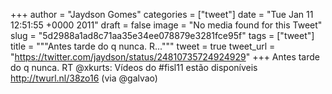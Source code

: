
+++
author = "Jaydson Gomes"
categories = ["tweet"]
date = "Tue Jan 11 12:51:55 +0000 2011"
draft = false
image = "No media found for this Tweet"
slug = "5d2988a1ad8c71aa35e34ee078879e3281fce95f"
tags = ["tweet"]
title = """Antes tarde do q nunca. R..."""
tweet = true
tweet_url = "https://twitter.com/jaydson/status/24810735724924929"
+++
Antes tarde do q nunca. RT @xkurts: Vídeos do #fisl11 estão disponíveis http://twurl.nl/38zo16 (via @galvao)
